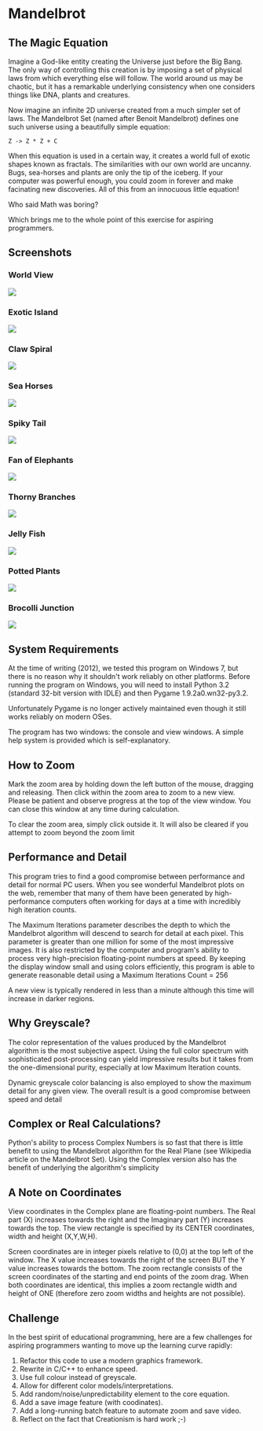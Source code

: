 # Mandelbrot

## The Magic Equation

Imagine a God-like entity creating the Universe just before the
Big Bang. The only way of controlling this creation is by imposing
a set of physical laws from which everything else will follow.
The world around us may be chaotic, but it has a remarkable underlying
consistency when one considers things like DNA, plants and creatures.

Now imagine an infinite 2D universe created from a much simpler
set of laws. The Mandelbrot Set (named after Benoit Mandelbrot)
defines one such universe using a beautifully simple equation:

    Z -> Z * Z + C
  
When this equation is used in a certain way, it creates a world
full of exotic shapes known as fractals. The similarities with
our own world are uncanny. Bugs, sea-horses and plants are only
the tip of the iceberg. If your computer was powerful enough,
you could zoom in forever and make facinating new discoveries.
All of this from an innocuous little equation!

Who said Math was boring?

Which brings me to the whole point of this exercise for aspiring
programmers.

## Screenshots

### World View

![](/WorldView.jpg)

### Exotic Island

![](/ExoticIsland.jpg)

### Claw Spiral

![](/ClawSpiral.jpg)

### Sea Horses

![](/SeaHorses.jpg)

### Spiky Tail

![](/SpikyTail.jpg)

### Fan of Elephants

![](/FanOfElephants.jpg)

### Thorny Branches

![](/ThornyBranches.jpg)

### Jelly Fish

![](/JellyFish.jpg)

### Potted Plants

![](/PottedPlants.jpg)

### Brocolli Junction

![](/BrocolliJunction.jpg)

## System Requirements

At the time of writing (2012), we tested this program on Windows 7,
but there is no reason why it shouldn't work reliably on other
platforms. Before running the program on Windows, you will need to
install Python 3.2 (standard 32-bit version with IDLE) and then
Pygame 1.9.2a0.wn32-py3.2.

Unfortunately Pygame is no longer actively maintained even though
it still works reliably on modern OSes. 

The program has two windows: the console and view windows.
A simple help system is provided which is self-explanatory.

## How to Zoom

Mark the zoom area by holding down the left button of the mouse,
dragging and releasing. Then click within the zoom area to zoom
to a new view. Please be patient and observe progress at the top
of the view window. You can close this window at any time during
calculation.
 
To clear the zoom area, simply click outside it. It will also be
cleared if you attempt to zoom beyond the zoom limit

## Performance and Detail
   
This program tries to find a good compromise between performance
and detail for normal PC users. When you see wonderful Mandelbrot
plots on the web, remember that many of them have been generated
by high-performance computers often working for days at a time
with incredibly high iteration counts.

The Maximum Iterations parameter describes the depth to which the
Mandelbrot algorithm will descend to search for detail at each
pixel. This parameter is greater than one million for some of the
most impressive images. It is also restricted by the computer and
program's ability to process very high-precision floating-point
numbers at speed. By keeping the display window small and using
colors efficiently, this program is able to generate reasonable
detail using a Maximum Iterations Count = 256

A new view is typically rendered in less than a minute although
this time will increase in darker regions.

## Why Greyscale?
   
The color representation of the values produced by the Mandelbrot
algorithm is the most subjective aspect. Using the full color
spectrum with sophisticated post-processing can yield impressive
results but it takes from the one-dimensional purity, especially
at low Maximum Iteration counts.
 
Dynamic greyscale color balancing is also employed to show the
maximum detail for any given view. The overall result is a good
compromise between speed and detail

## Complex or Real Calculations?

Python's ability to process Complex Numbers is so fast that
there is little benefit to using the Mandelbrot algorithm for
the Real Plane (see Wikipedia article on the Mandelbrot Set).
Using the Complex version also has the benefit of underlying
the algorithm's simplicity

## A Note on Coordinates

View coordinates in the Complex plane are floating-point
numbers. The Real part (X) increases towards the right and
the Imaginary part (Y) increases towards the top. The view
rectangle is specified by its CENTER coordinates, width and
height (X,Y,W,H).

Screen coordinates are in integer pixels relative to (0,0)
at the top left of the window. The X value increases towards
the right of the screen BUT the Y value increases towards
the bottom. The zoom rectangle consists of the screen
coordinates of the starting and end points of the zoom drag.
When both coordinates are identical, this implies a zoom
rectangle width and height of ONE (therefore zero zoom
widths and heights are not possible).

## Challenge

In the best spirit of educational programming, here are a
few challenges for aspiring programmers wanting to move up
the learning curve rapidly:

1. Refactor this code to use a modern graphics framework.
2. Rewrite in C/C++ to enhance speed.
3. Use full colour instead of greyscale.
4. Allow for different color models/interpretations.
5. Add random/noise/unpredictability element to the core equation.
6. Add a save image feature (with coodinates).
7. Add a long-running batch feature to automate zoom and save video.
8. Reflect on the fact that Creationism is hard work ;-)

